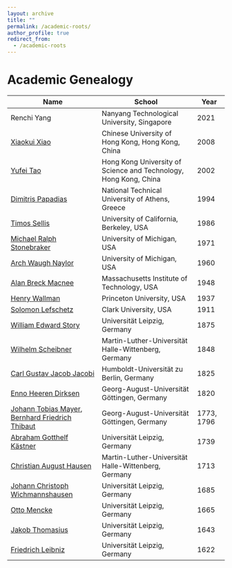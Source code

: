 ```yaml
---
layout: archive
title: ""
permalink: /academic-roots/
author_profile: true
redirect_from:
  - /academic-roots
---
```

# Academic Genealogy

| Name           | School                                     |  Year | 
|----------------|--------------------------------------------|-------|
|Renchi Yang            |Nanyang Technological University, Singapore |  2021 |
|[Xiaokui Xiao](https://academictree.org/computerscience/peopleinfo.php?pid=441020) |Chinese University of Hong Kong, Hong Kong, China  | 2008  |
|[Yufei Tao](https://academictree.org/computerscience/peopleinfo.php?pid=418363)   |Hong Kong University of Science and Technology, Hong Kong, China | 2002 |
|[Dimitris Papadias](https://mathgenealogy.org/id.php?id=68682)|National Technical University of Athens, Greece|1994|
|[Timos Sellis](https://mathgenealogy.org/id.php?id=85908)|University of California, Berkeley, USA|1986|
|[Michael Ralph Stonebraker](https://mathgenealogy.org/id.php?id=31091)|University of Michigan, USA|1971|
|[Arch Waugh Naylor](https://mathgenealogy.org/id.php?id=63600)|University of Michigan, USA|1960|
|[Alan Breck Macnee](https://mathgenealogy.org/id.php?id=80987)|Massachusetts Institute of Technology, USA|1948|
|[Henry Wallman](https://mathgenealogy.org/id.php?id=7829)|Princeton University, USA|1937|
|[Solomon Lefschetz](https://mathgenealogy.org/id.php?id=7461)|Clark University, USA|1911|
|[William Edward Story](https://mathgenealogy.org/id.php?id=7451)|Universität Leipzig, Germany|1875|
|[Wilhelm Scheibner](https://mathgenealogy.org/id.php?id=18589)|Martin-Luther-Universität Halle-Wittenberg, Germany|1848|
|[Carl Gustav Jacob Jacobi](https://mathgenealogy.org/id.php?id=15635)|Humboldt-Universität zu Berlin, Germany|1825|
|[Enno Heeren Dirksen](https://mathgenealogy.org/id.php?id=41423)|Georg-August-Universität Göttingen, Germany |1820|
|[Johann Tobias Mayer](https://mathgenealogy.org/id.php?id=57659), [Bernhard Friedrich Thibaut](https://mathgenealogy.org/id.php?id=57667)|Georg-August-Universität Göttingen, Germany|1773, 1796|
|[Abraham Gotthelf Kästner](https://mathgenealogy.org/id.php?id=66476)|Universität Leipzig, Germany|1739|
|[Christian August Hausen](https://mathgenealogy.org/id.php?id=57670)|Martin-Luther-Universität Halle-Wittenberg, Germany|1713|
|[Johann Christoph Wichmannshausen](https://mathgenealogy.org/id.php?id=72669)|Universität Leipzig, Germany|1685|
|[Otto Mencke](https://mathgenealogy.org/id.php?id=21235)|Universität Leipzig, Germany|1665|
|[Jakob Thomasius](https://mathgenealogy.org/id.php?id=137705)|Universität Leipzig, Germany|1643|
|[Friedrich Leibniz](https://mathgenealogy.org/id.php?id=143630)|Universität Leipzig, Germany|1622|



